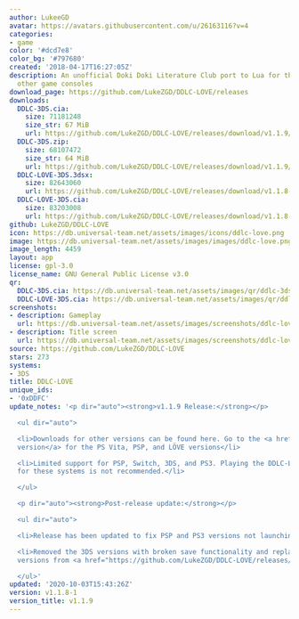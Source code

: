 ```yaml
---
author: LukeeGD
avatar: https://avatars.githubusercontent.com/u/26163116?v=4
categories:
- game
color: '#dcd7e8'
color_bg: '#797680'
created: '2018-04-17T16:27:05Z'
description: An unofficial Doki Doki Literature Club port to Lua for the PS Vita and
  other game consoles
download_page: https://github.com/LukeZGD/DDLC-LOVE/releases
downloads:
  DDLC-3DS.cia:
    size: 71181248
    size_str: 67 MiB
    url: https://github.com/LukeZGD/DDLC-LOVE/releases/download/v1.1.9/DDLC-3DS.cia
  DDLC-3DS.zip:
    size: 68107472
    size_str: 64 MiB
    url: https://github.com/LukeZGD/DDLC-LOVE/releases/download/v1.1.9/DDLC-3DS.zip
  DDLC-LOVE-3DS.3dsx:
    size: 82643060
    url: https://github.com/LukeZGD/DDLC-LOVE/releases/download/v1.1.8-1/DDLC-LOVE-43cecfd.3dsx
  DDLC-LOVE-3DS.cia:
    size: 83203008
    url: https://github.com/LukeZGD/DDLC-LOVE/releases/download/v1.1.8-1/DDLC-LOVE-43cecfd.cia
github: LukeZGD/DDLC-LOVE
icon: https://db.universal-team.net/assets/images/icons/ddlc-love.png
image: https://db.universal-team.net/assets/images/images/ddlc-love.png
image_length: 4459
layout: app
license: gpl-3.0
license_name: GNU General Public License v3.0
qr:
  DDLC-3DS.cia: https://db.universal-team.net/assets/images/qr/ddlc-3ds-cia.png
  DDLC-LOVE-3DS.cia: https://db.universal-team.net/assets/images/qr/ddlc-love-3ds-cia.png
screenshots:
- description: Gameplay
  url: https://db.universal-team.net/assets/images/screenshots/ddlc-love/gameplay.png
- description: Title screen
  url: https://db.universal-team.net/assets/images/screenshots/ddlc-love/title-screen.png
source: https://github.com/LukeZGD/DDLC-LOVE
stars: 273
systems:
- 3DS
title: DDLC-LOVE
unique_ids:
- '0xDDFC'
update_notes: '<p dir="auto"><strong>v1.1.9 Release:</strong></p>

  <ul dir="auto">

  <li>Downloads for other versions can be found here. Go to the <a href="https://github.com/LukeZGD/DDLC-LOVE/releases/latest">latest
  version</a> for the PS Vita, PSP, and LÖVE versions</li>

  <li>Limited support for PSP, Switch, 3DS, and PS3. Playing the DDLC-LOVE versions
  for these systems is not recommended.</li>

  </ul>

  <p dir="auto"><strong>Post-release update:</strong></p>

  <ul dir="auto">

  <li>Release has been updated to fix PSP and PS3 versions not launching</li>

  <li>Removed the 3DS versions with broken save functionality and replaced them with
  versions from <a href="https://github.com/LukeZGD/DDLC-LOVE/releases/v0.3.1">v0.3.1</a></li>

  </ul>'
updated: '2020-10-03T15:43:26Z'
version: v1.1.8-1
version_title: v1.1.9
---
```

